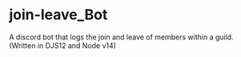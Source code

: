 # join-leave_Bot
A discord bot that logs the join and leave of members within a guild. (Written in DJS12 and Node v14)
